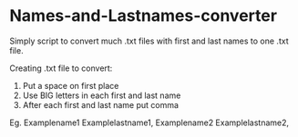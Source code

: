 # Names-and-Lastnames-converter

Simply script to convert much .txt files with first and last names to one .txt file.

Creating .txt file to convert:
1. Put a space on first place
2. Use BIG letters in each first and last name
3. After each first and last name put comma

Eg.
 Examplename1 Examplelastname1, Examplename2 Examplelastname2, 
